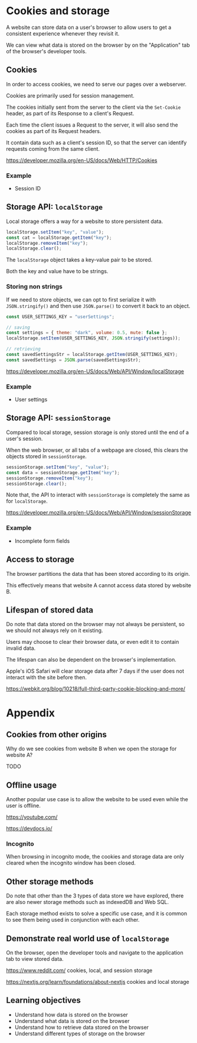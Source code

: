 # Cookies and storage

A website can store data on a user's browser to allow users to get a consistent experience whenever they revisit it.

We can view what data is stored on the browser by on the "Application" tab of the browser's developer tools.

## Cookies

In order to access cookies, we need to serve our pages over a webserver.

Cookies are primarily used for session management.

The cookies initially sent from the server to the client via the `Set-Cookie` header, as part of its Response to a client's Request.

Each time the client issues a Request to the server, it will also send the cookies as part of its Request headers.

It contain data such as a client's session ID, so that the server can identify requests coming from the same client.

https://developer.mozilla.org/en-US/docs/Web/HTTP/Cookies

### Example

- Session ID

## Storage API: `localStorage`

Local storage offers a way for a website to store persistent data.

```js
localStorage.setItem("key", "value");
const cat = localStorage.getItem("key");
localStorage.removeItem("key");
localStorage.clear();
```

The `localStorage` object takes a key-value pair to be stored.

Both the key and value have to be strings.

### Storing non strings

If we need to store objects, we can opt to first serialize it with `JSON.stringify()` and then use `JSON.parse()` to convert it back to an object.

```js
const USER_SETTINGS_KEY = "userSettings";

// saving
const settings = { theme: "dark", volume: 0.5, mute: false };
localStorage.setItem(USER_SETTINGS_KEY, JSON.stringify(settings));

// retrieving
const savedSettingsStr = localStorage.getItem(USER_SETTINGS_KEY);
const savedSettings = JSON.parse(savedSettingsStr);
```

https://developer.mozilla.org/en-US/docs/Web/API/Window/localStorage

### Example

- User settings

## Storage API: `sessionStorage`

Compared to local storage, session storage is only stored until the end of a user's session.

When the web browser, or all tabs of a webpage are closed, this clears the objects stored in `sessionStorage`.

```js
sessionStorage.setItem("key", "value");
const data = sessionStorage.getItem("key");
sessionStorage.removeItem("key");
sessionStorage.clear();
```

Note that, the API to interact with `sessionStorage` is completely the same as for `localStorage`.

https://developer.mozilla.org/en-US/docs/Web/API/Window/sessionStorage

### Example

- Incomplete form fields

## Access to storage

The browser partitions the data that has been stored according to its origin.

This effectively means that website A cannot access data stored by website B.

## Lifespan of stored data

Do note that data stored on the browser may not always be persistent, so we should not always rely on it existing.

Users may choose to clear their browser data, or even edit it to contain invalid data.

The lifespan can also be dependent on the browser's implementation.

Apple's iOS Safari will clear storage data after 7 days if the user does not interact with the site before then.

https://webkit.org/blog/10218/full-third-party-cookie-blocking-and-more/

# Appendix

## Cookies from other origins

Why do we see cookies from website B when we open the storage for website A?

TODO

## Offline usage

Another popular use case is to allow the website to be used even while the user is offline.

https://youtube.com/

https://devdocs.io/

### Incognito

When browsing in incognito mode, the cookies and storage data are only cleared when the incognito window has been closed.

## Other storage methods

Do note that other than the 3 types of data store we have explored, there are also newer storage methods such as indexedDB and Web SQL.

Each storage method exists to solve a specific use case, and it is common to see them being used in conjunction with each other.

## Demonstrate real world use of `localStorage`

On the browser, open the developer tools and navigate to the application tab to view stored data.

https://www.reddit.com/
cookies, local, and session storage

https://nextjs.org/learn/foundations/about-nextjs
cookies and local storage

## Learning objectives

- Understand how data is stored on the browser
- Understand what data is stored on the browser
- Understand how to retrieve data stored on the browser
- Understand different types of storage on the browser
